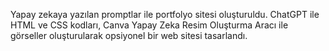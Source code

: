 Yapay zekaya yazılan promptlar ile portfolyo sitesi oluşturuldu.
ChatGPT ile HTML ve CSS kodları, Canva Yapay Zeka Resim Oluşturma Aracı ile görseller oluşturularak opsiyonel bir web sitesi tasarlandı.
